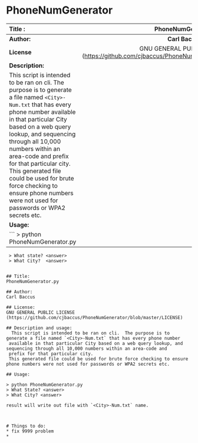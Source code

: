 # PhoneNumGenerator

| Title :|PhoneNumGenerator|
|:------|:------:|
|**Author:**|**Carl Baccus**|
|**License**|GNU GENERAL PUBLIC LICENSE (https://github.com/cjbaccus/PhoneNumGenerator/blob/master/LICENSE)|
|**Description:**|
|This script is intended to be ran on cli.  The purpose is to generate a file named `<City>-Num.txt` that has every phone number available in that particular City based on a web query lookup, and sequencing through all 10,000 numbers within an area-code and prefix for that particular city. This generated file could be used for brute force checking to ensure phone numbers were not used for passwords or WPA2 secrets etc.|
|**Usage:**|
|``` > python PhoneNumGenerator.py
	 > What state? <answer>
	 > What City?  <answer>
```

## Title:
PhoneNumGenerator.py

## Author:
Carl Baccus

## License:
GNU GENERAL PUBLIC LICENSE (https://github.com/cjbaccus/PhoneNumGenerator/blob/master/LICENSE)

## Description and usage:
  This script is intended to be ran on cli.  The purpose is to generate a file named `<City>-Num.txt` that has every phone number
 available in that particular City based on a web query lookup, and sequencing through all 10,000 numbers within an area-code and 
 prefix for that particular city.
 This generated file could be used for brute force checking to ensure phone numbers were not used for passwords or WPA2 secrets etc.

## Usage: 
```
	> python PhoneNumGenerator.py 
	> What State? <answer>
	> What City? <answer>
```
result will write out file with `<City>-Num.txt` name.

 

# Things to do:
* fix 9999 problem
* 